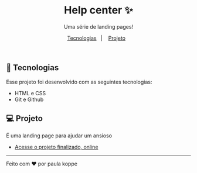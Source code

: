 <h1 align="center"> Help center ✨ </h1>

<p align="center">
Uma série de landing pages! <br>  
</p>

<p align="center">
  <a href="#-tecnologias">Tecnologias</a>&nbsp;&nbsp;&nbsp;|&nbsp;&nbsp;&nbsp;
  <a href="#-projeto">Projeto</a>&nbsp;&nbsp;&nbsp;
</p>
<br>

## 🚀 Tecnologias

Esse projeto foi desenvolvido com as seguintes tecnologias:

- HTML e CSS
- Git e Github

## 💻 Projeto

É uma landing page para ajudar um ansioso
- [Acesse o projeto finalizado, online](https://paulakoppe.github.io/lp-therapy/)

---

Feito com ♥ por paula koppe
